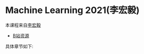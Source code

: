 # Machine Learning 2021(李宏毅)

本课程来自[李宏毅](https://speech.ee.ntu.edu.tw/~hylee/)

- [B站资源](https://www.bilibili.com/video/BV1Wv411h7kN?p=1&spm_id_from=333.788.b_6d756c74695f70616765.1)

具体章节如下:

```{tableofcontents}
```
